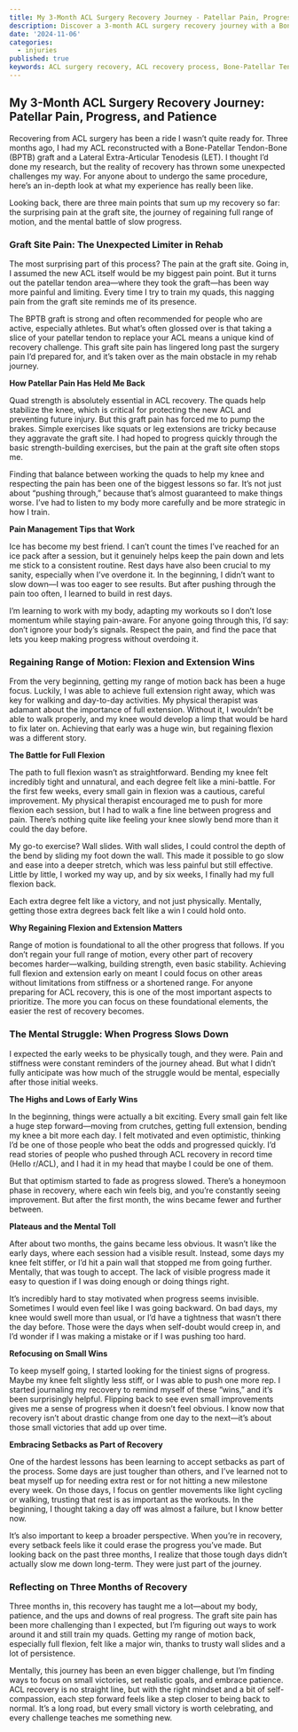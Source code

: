```yaml
---
title: My 3-Month ACL Surgery Recovery Journey - Patellar Pain, Progress, and Patience
description: Discover a 3-month ACL surgery recovery journey with a Bone-Patellar Tendon-Bone graft and LET procedure. Learn about managing patellar tendon pain, regaining range of motion, effective rehab exercises, and overcoming mental challenges during ACL recovery.
date: '2024-11-06'
categories:
  - injuries
published: true
keywords: ACL surgery recovery, ACL recovery process, Bone-Patellar Tendon-Bone graft recovery, ACL rehab journey, ACL recovery timeline, ACL reconstruction with LET, Patellar tendon pain after ACL surgery, ACL surgery recovery tips, ACL surgery rehab exercises, Full extension after ACL surgery, Flexion after ACL surgery, ACL recovery milestones, Graft site pain ACL recovery, ACL surgery mental struggles, Dealing with ACL recovery setbacks, Wall slides ACL recovery, ACL recovery knee pain, Why does my patellar tendon hurt after ACL surgery?, How long does it take to recover from ACL surgery with a BPTB graft?, Tips for overcoming mental challenges during ACL recovery, ACL recovery exercises for full flexion and extension, Best exercises for ACL recovery flexion and extension, Patellar tendon pain limiting ACL rehab progress, Coping with mental setbacks during ACL recovery, Overcoming slow progress during ACL surgery recovery.
---
```


## My 3-Month ACL Surgery Recovery Journey: Patellar Pain, Progress, and Patience

Recovering from ACL surgery has been a ride I wasn’t quite ready for. Three months ago, I had my ACL reconstructed with a Bone-Patellar Tendon-Bone (BPTB) graft and a Lateral Extra-Articular Tenodesis (LET). I thought I’d done my research, but the reality of recovery has thrown some unexpected challenges my way. For anyone about to undergo the same procedure, here’s an in-depth look at what my experience has really been like.

Looking back, there are three main points that sum up my recovery so far: the surprising pain at the graft site, the journey of regaining full range of motion, and the mental battle of slow progress.

### Graft Site Pain: The Unexpected Limiter in Rehab

The most surprising part of this process? The pain at the graft site. Going in, I assumed the new ACL itself would be my biggest pain point. But it turns out the patellar tendon area—where they took the graft—has been way more painful and limiting. Every time I try to train my quads, this nagging pain from the graft site reminds me of its presence.

The BPTB graft is strong and often recommended for people who are active, especially athletes. But what’s often glossed over is that taking a slice of your patellar tendon to replace your ACL means a unique kind of recovery challenge. This graft site pain has lingered long past the surgery pain I’d prepared for, and it’s taken over as the main obstacle in my rehab journey.

**How Patellar Pain Has Held Me Back**

Quad strength is absolutely essential in ACL recovery. The quads help stabilize the knee, which is critical for protecting the new ACL and preventing future injury. But this graft pain has forced me to pump the brakes. Simple exercises like squats or leg extensions are tricky because they aggravate the graft site. I had hoped to progress quickly through the basic strength-building exercises, but the pain at the graft site often stops me.

Finding that balance between working the quads to help my knee and respecting the pain has been one of the biggest lessons so far. It’s not just about “pushing through,” because that’s almost guaranteed to make things worse. I’ve had to listen to my body more carefully and be more strategic in how I train.

**Pain Management Tips that Work**

Ice has become my best friend. I can’t count the times I’ve reached for an ice pack after a session, but it genuinely helps keep the pain down and lets me stick to a consistent routine. Rest days have also been crucial to my sanity, especially when I’ve overdone it. In the beginning, I didn’t want to slow down—I was too eager to see results. But after pushing through the pain too often, I learned to build in rest days.

I’m learning to work with my body, adapting my workouts so I don’t lose momentum while staying pain-aware. For anyone going through this, I’d say: don’t ignore your body’s signals. Respect the pain, and find the pace that lets you keep making progress without overdoing it.

### Regaining Range of Motion: Flexion and Extension Wins

From the very beginning, getting my range of motion back has been a huge focus. Luckily, I was able to achieve full extension right away, which was key for walking and day-to-day activities. My physical therapist was adamant about the importance of full extension. Without it, I wouldn’t be able to walk properly, and my knee would develop a limp that would be hard to fix later on. Achieving that early was a huge win, but regaining flexion was a different story.

**The Battle for Full Flexion**

The path to full flexion wasn’t as straightforward. Bending my knee felt incredibly tight and unnatural, and each degree felt like a mini-battle. For the first few weeks, every small gain in flexion was a cautious, careful improvement. My physical therapist encouraged me to push for more flexion each session, but I had to walk a fine line between progress and pain. There’s nothing quite like feeling your knee slowly bend more than it could the day before.

My go-to exercise? Wall slides. With wall slides, I could control the depth of the bend by sliding my foot down the wall. This made it possible to go slow and ease into a deeper stretch, which was less painful but still effective. Little by little, I worked my way up, and by six weeks, I finally had my full flexion back.

Each extra degree felt like a victory, and not just physically. Mentally, getting those extra degrees back felt like a win I could hold onto.

**Why Regaining Flexion and Extension Matters**

Range of motion is foundational to all the other progress that follows. If you don’t regain your full range of motion, every other part of recovery becomes harder—walking, building strength, even basic stability. Achieving full flexion and extension early on meant I could focus on other areas without limitations from stiffness or a shortened range. For anyone preparing for ACL recovery, this is one of the most important aspects to prioritize. The more you can focus on these foundational elements, the easier the rest of recovery becomes.

### The Mental Struggle: When Progress Slows Down

I expected the early weeks to be physically tough, and they were. Pain and stiffness were constant reminders of the journey ahead. But what I didn’t fully anticipate was how much of the struggle would be mental, especially after those initial weeks.

**The Highs and Lows of Early Wins**

In the beginning, things were actually a bit exciting. Every small gain felt like a huge step forward—moving from crutches, getting full extension, bending my knee a bit more each day. I felt motivated and even optimistic, thinking I’d be one of those people who beat the odds and progressed quickly. I’d read stories of people who pushed through ACL recovery in record time (Hello r/ACL), and I had it in my head that maybe I could be one of them.

But that optimism started to fade as progress slowed. There’s a honeymoon phase in recovery, where each win feels big, and you’re constantly seeing improvement. But after the first month, the wins became fewer and further between.

**Plateaus and the Mental Toll**

After about two months, the gains became less obvious. It wasn’t like the early days, where each session had a visible result. Instead, some days my knee felt stiffer, or I’d hit a pain wall that stopped me from going further. Mentally, that was tough to accept. The lack of visible progress made it easy to question if I was doing enough or doing things right.

It’s incredibly hard to stay motivated when progress seems invisible. Sometimes I would even feel like I was going backward. On bad days, my knee would swell more than usual, or I’d have a tightness that wasn’t there the day before. Those were the days when self-doubt would creep in, and I’d wonder if I was making a mistake or if I was pushing too hard.

**Refocusing on Small Wins**

To keep myself going, I started looking for the tiniest signs of progress. Maybe my knee felt slightly less stiff, or I was able to push one more rep. I started journaling my recovery to remind myself of these “wins,” and it’s been surprisingly helpful. Flipping back to see even small improvements gives me a sense of progress when it doesn’t feel obvious. I know now that recovery isn’t about drastic change from one day to the next—it’s about those small victories that add up over time.

**Embracing Setbacks as Part of Recovery**

One of the hardest lessons has been learning to accept setbacks as part of the process. Some days are just tougher than others, and I’ve learned not to beat myself up for needing extra rest or for not hitting a new milestone every week. On those days, I focus on gentler movements like light cycling or walking, trusting that rest is as important as the workouts. In the beginning, I thought taking a day off was almost a failure, but I know better now.

It’s also important to keep a broader perspective. When you’re in recovery, every setback feels like it could erase the progress you’ve made. But looking back on the past three months, I realize that those tough days didn’t actually slow me down long-term. They were just part of the journey.

### Reflecting on Three Months of Recovery

Three months in, this recovery has taught me a lot—about my body, patience, and the ups and downs of real progress. The graft site pain has been more challenging than I expected, but I’m figuring out ways to work around it and still train my quads. Getting my range of motion back, especially full flexion, felt like a major win, thanks to trusty wall slides and a lot of persistence.

Mentally, this journey has been an even bigger challenge, but I’m finding ways to focus on small victories, set realistic goals, and embrace patience. ACL recovery is no straight line, but with the right mindset and a bit of self-compassion, each step forward feels like a step closer to being back to normal. It’s a long road, but every small victory is worth celebrating, and every challenge teaches me something new.
